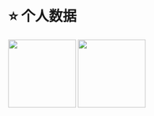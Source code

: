 # ⭐ 个人数据

  <img align="" height="137px" src="https://github-readme-stats.junpeng.site/api?username=li-junpeng&count_private=true&show_icons=true&locale=cn&hide_title=true"/>
  <img align="" height="137px" src="https://github-readme-stats.junpeng.site/api/top-langs/?username=li-junpeng&layout=donut&hide_title=true"/>